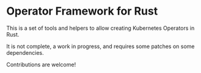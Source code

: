 # Operator Framework for Rust

This is a set of tools and helpers to allow creating Kubernetes
Operators in Rust.

It is not complete, a work in progress, and requires some patches
on some dependencies.

Contributions are welcome!